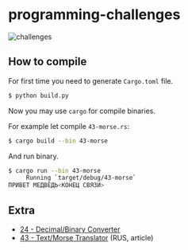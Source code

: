 # programming-challenges

![challenges](https://i.imgur.com/2n1IBkC.png)

## How to compile
For first time you need to generate `Cargo.toml` file.
```bash
$ python build.py
```

Now you may use `cargo` for compile binaries.

For example let compile `43-morse.rs`:
```bash
$ cargo build --bin 43-morse
```

And run binary.
```bash
$ cargo run --bin 43-morse
     Running `target/debug/43-morse`
ПРИВЕТ МЕДВЕДЬ<КОНЕЦ СВЯЗИ>
```

## Extra
* [24 - Decimal/Binary Converter](https://github.com/FreeCX/rust-by-example/blob/master/src/digit/main.rs)
* [43 - Text/Morse Translator](https://freecx.github.io/blog/2016/09/07/sound-generator-for-morse) (RUS, article)